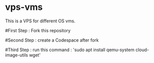 # vps-vms
This is a VPS for different OS vms.

#First Step :
Fork this repository

#Second Step :
create a Codespace after fork

#Third Step :
run this command :
'sudo apt install qemu-system cloud-image-utils wget'
